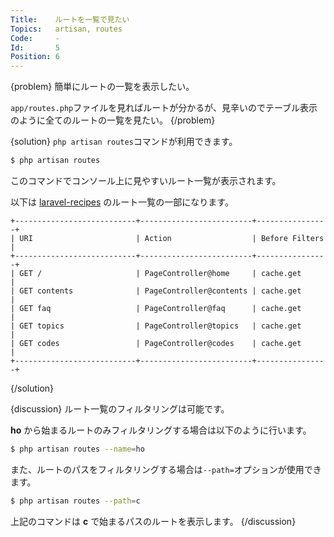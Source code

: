 ```yaml
---
Title:    ルートを一覧で見たい
Topics:   artisan, routes
Code:     -
Id:       5
Position: 6
---
```


{problem}
簡単にルートの一覧を表示したい。

`app/routes.php`ファイルを見ればルートが分かるが、見辛いのでテーブル表示のように全てのルートの一覧を見たい。
{/problem}

{solution}
`php artisan routes`コマンドが利用できます。

```bash
$ php artisan routes
```

このコマンドでコンソール上に見やすいルート一覧が表示されます。

以下は [laravel-recipes](http://laravel-recipes.com) のルート一覧の一部になります。

```
+---------------------------+-------------------------+----------------+
| URI                       | Action                  | Before Filters |
+---------------------------+-------------------------+----------------+
| GET /                     | PageController@home     | cache.get      |
| GET contents              | PageController@contents | cache.get      |
| GET faq                   | PageController@faq      | cache.get      |
| GET topics                | PageController@topics   | cache.get      |
| GET codes                 | PageController@codes    | cache.get      |
+---------------------------+-------------------------+----------------+
```
{/solution}

{discussion}
ルート一覧のフィルタリングは可能です。

**ho** から始まるルートのみフィルタリングする場合は以下のように行います。

```bash
$ php artisan routes --name=ho
```

また、ルートのパスをフィルタリングする場合は`--path=`オプションが使用できます。

```bash
$ php artisan routes --path=c
```
上記のコマンドは **c** で始まるパスのルートを表示します。
{/discussion}
